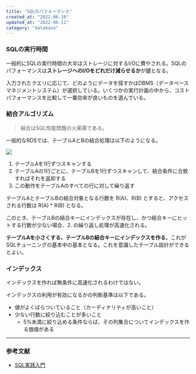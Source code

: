 ```yaml
---
title: "SQLのパフォーマンス"
created_at: "2022-06-10"
updated_at: "2022-06-11"
category: "database"
---
```


### SQLの実行時間

一般的にSQLの実行時間の大半はストレージに対するI/Oに費やされる。SQLのパフォーマンスは**ストレージへのI/Oをどれだけ減らせるか**が鍵となる。

入力されたクエリに応じて、どのようにデータを探すかはDBMS（データベースマネジメントシステム）が選択している。いくつかの実行計画の中から、コストパフォーマンスを比較して一番効率が良いものを選んでいる。

### 結合アルゴリズム

> 結合はSQL性能問題の火薬庫である。

一般的なRDSでは、テーブルAとBの結合処理は以下のようになる。

![](https://i.imgur.com/gRnDBT6.png)

1.  テーブルAを1行ずつスキャンする
2.  テーブルAの1行ごとに、テーブルBを1行ずつスキャンして、結合条件に合致すればそれを返却する
3.  この動作をテーブルAのすべての行に対して繰り返す

テーブルAとテーブルBの結合対象となる行数を R(A)、R(B) とすると、アクセスされる行数は R(A) * R(B) となる。

このとき、テーブルBの結合キーにインデックスが存在し、かつ結合キーにヒットする行数が少ない場合、2. の繰り返し処理が高速化される。

**テーブルAを小さくする、テーブルBの結合キーにインデックスを作る**。これがSQLチューニングの基本中の基本となる。これを意識したテーブル設計ができるとよい。


### インデックス

インデックスを作れば無条件に高速化されるわけではない。

インデックスの利用が有効になるかの判断基準は以下である。

- 値がよくばらついていること（カーディナリティが高いこと）
- 少ない行数に絞り込むことが多いこと
  - 5%未満に絞り込める条件ならば、その列集合についてインデックスを作る価値がある


-----

### 参考文献

- [SQL実践入門](https://gihyo.jp/book/2015/978-4-7741-7301-6)